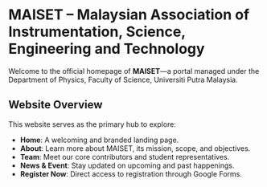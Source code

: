 # MAISET – Malaysian Association of Instrumentation, Science, Engineering and Technology

Welcome to the official homepage of **MAISET**—a portal managed under the Department of Physics, Faculty of Science, Universiti Putra Malaysia.

##  Website Overview

This website serves as the primary hub to explore:

- **Home**: A welcoming and branded landing page.
- **About**: Learn more about MAISET, its mission, scope, and objectives.
- **Team**: Meet our core contributors and student representatives.
- **News & Event**: Stay updated on upcoming and past happenings.
- **Register Now**: Direct access to registration through Google Forms.
